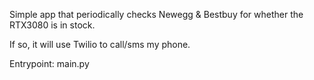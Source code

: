 Simple app that periodically checks Newegg & Bestbuy for whether the RTX3080 is in stock.

If so,  it will use Twilio to call/sms my phone.

Entrypoint: main.py
